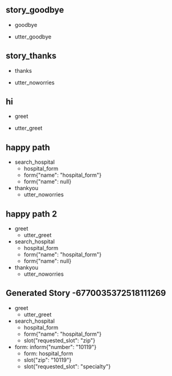 ## story_goodbye
* goodbye
 - utter_goodbye

## story_thanks
* thanks
 - utter_noworries

## hi
* greet
 - utter_greet

## happy path
* search_hospital
    - hospital_form
    - form{"name": "hospital_form"}
    - form{"name": null}
* thankyou
    - utter_noworries

## happy path 2
* greet
    - utter_greet
* search_hospital
    - hospital_form
    - form{"name": "hospital_form"}
    - form{"name": null}
* thankyou
    - utter_noworries
## Generated Story -6770035372518111269
* greet
    - utter_greet
* search_hospital
    - hospital_form
    - form{"name": "hospital_form"}
    - slot{"requested_slot": "zip"}
* form: inform{"number": "10119"}
    - form: hospital_form
    - slot{"zip": "10119"}
    - slot{"requested_slot": "specialty"}

